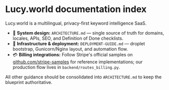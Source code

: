 # Lucy.world documentation index

Lucy.world is a multilingual, privacy-first keyword intelligence SaaS.

- 📐 **System design:** `ARCHITECTURE.md` — single source of truth for domains, locales, APIs, SEO, and Definition of Done checklists.
- 🚀 **Infrastructure & deployment:** `DEPLOYMENT-GUIDE.md` — droplet bootstrap, Gunicorn/Nginx layout, and automation flow.
- 💳 **Billing integrations:** Follow Stripe's official samples on [github.com/stripe-samples](https://github.com/stripe-samples) for reference implementations; our production flow lives in `backend/routes_billing.py`.

All other guidance should be consolidated into `ARCHITECTURE.md` to keep the blueprint authoritative.
